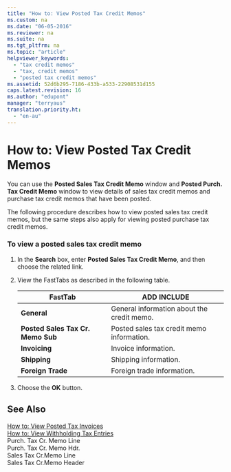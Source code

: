 ```yaml
---
title: "How to: View Posted Tax Credit Memos"
ms.custom: na
ms.date: "06-05-2016"
ms.reviewer: na
ms.suite: na
ms.tgt_pltfrm: na
ms.topic: "article"
helpviewer_keywords: 
  - "tax credit memos"
  - "tax, credit memos"
  - "posted tax credit memos"
ms.assetid: 52d6b295-7186-433b-a533-22908531d155
caps.latest.revision: 16
ms.author: "edupont"
manager: "terryaus"
translation.priority.ht: 
  - "en-au"
---
```

# How to: View Posted Tax Credit Memos
You can use the **Posted Sales Tax Credit Memo** window and **Posted Purch. Tax Credit Memo** window to view details of sales tax credit memos and purchase tax credit memos that have been posted.  
  
 The following procedure describes how to view posted sales tax credit memos, but the same steps also apply for viewing posted purchase tax credit memos.  
  
### To view a posted sales tax credit memo  
  
1.  In the **Search** box, enter **Posted Sales Tax Credit Memo**, and then choose the related link.  
  
2.  View the FastTabs as described in the following table.  
  
    |FastTab|ADD INCLUDE<!--[!INCLUDE[bp_tabledescription](../../ApplicationDesign/includes/bp_tabledescription_md.md)]-->|  
    |-------------|---------------------------------------|  
    |**General**|General information about the credit memo.|  
    |**Posted Sales Tax Cr. Memo Sub**|Posted sales tax credit memo information.|  
    |**Invoicing**|Invoice information.|  
    |**Shipping**|Shipping information.|  
    |**Foreign Trade**|Foreign trade information.|  
  
3.  Choose the **OK** button.  
  
## See Also  
 [How to: View Posted Tax Invoices](../../LocalFunctionalityForMicrosoftDynamicsNav2016/Australia/how-to-view-posted-tax-invoices.md)   
 [How to: View Withholding Tax Entries](../../LocalFunctionalityForMicrosoftDynamicsNav2016/Australia/how-to-view-withholding-tax-entries.md)   
 Purch. Tax Cr. Memo Line   
 Purch. Tax Cr. Memo Hdr.   
 Sales Tax Cr.Memo Line   
 Sales Tax Cr.Memo Header